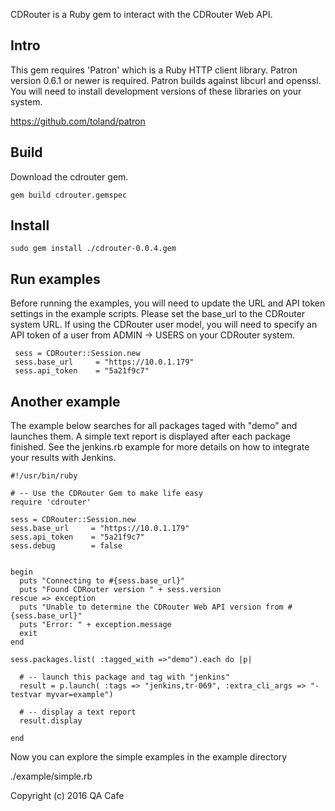 CDRouter is a Ruby gem to interact with the CDRouter Web API. 

## Intro

This gem requires 'Patron' which is a Ruby HTTP client library. Patron
version 0.6.1 or newer is required. Patron builds against libcurl and
openssl. You will need to install development versions of these
libraries on your system.

https://github.com/toland/patron

## Build

Download the cdrouter gem.
    
    gem build cdrouter.gemspec

## Install

    sudo gem install ./cdrouter-0.0.4.gem

## Run examples

Before running the examples, you will need to update the URL and API token
settings in the example scripts. Please set the base_url to the CDRouter
system URL. If using the CDRouter user model, you will need to specify an
API token of a user from ADMIN -> USERS on your CDRouter system.

     sess = CDRouter::Session.new
     sess.base_url     = "https://10.0.1.179"
     sess.api_token    = "5a21f9c7"


## Another example

The example below searches for all packages taged with "demo" and launches them.
A simple text report is displayed after each package finished. See the
jenkins.rb example for more details on how to integrate your results with
Jenkins.


``` text
#!/usr/bin/ruby

# -- Use the CDRouter Gem to make life easy
require 'cdrouter'

sess = CDRouter::Session.new
sess.base_url     = "https://10.0.1.179"
sess.api_token    = "5a21f9c7"
sess.debug        = false


begin
  puts "Connecting to #{sess.base_url}"
  puts "Found CDRouter version " + sess.version
rescue => exception
  puts "Unable to determine the CDRouter Web API version from #{sess.base_url}"
  puts "Error: " + exception.message
  exit
end

sess.packages.list( :tagged_with =>"demo").each do |p| 

  # -- launch this package and tag with "jenkins"
  result = p.launch( :tags => "jenkins,tr-069", :extra_cli_args => "-testvar myvar=example")

  # -- display a text report
  result.display

end
```


Now you can explore the simple examples in the example directory

./example/simple.rb
    
Copyright (c) 2016 QA Cafe
